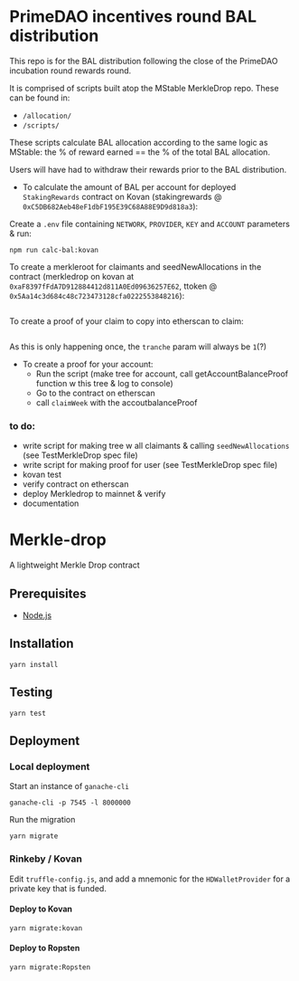 # PrimeDAO incentives round BAL distribution

This repo is for the BAL distribution following the close of the PrimeDAO incubation round rewards round.

It is comprised of scripts built atop the MStable MerkleDrop repo. These can be found in:

- `/allocation/`
- `/scripts/`

These scripts calculate BAL allocation according to the same logic as MStable: the % of reward earned == the % of the total BAL allocation.

Users will have had to withdraw their rewards prior to the BAL distribution.

- To calculate the amount of BAL per account for deployed `StakingRewards` contract on Kovan (stakingrewards @ `0xC5DB682Aeb48eF1dbF195E39C68A88E9D9d818a3`):

Create a `.env` file containing `NETWORK`, `PROVIDER`, `KEY` and `ACCOUNT` parameters & run:
```
npm run calc-bal:kovan
```

To create a merkleroot for claimants and seedNewAllocations in the contract (merkledrop on kovan at `0xaF8397fFdA7D912884412d811A0Ed09636257E62`, ttoken @ `0x5Aa14c3d684c48c723473128cfa0222553848216`):
```
```

To create a proof of your claim to copy into etherscan to claim:
```

```

As this is only happening once, the `tranche` param will always be `1`(?)

- To create a proof for your account:
    - Run the script (make tree for account, call getAccountBalanceProof function w this tree & log to console)
    - Go to the contract on etherscan
    - call `claimWeek` with the accoutbalanceProof

### to do:
  - write script for making tree w all claimants & calling `seedNewAllocations` (see TestMerkleDrop spec file)
  - write script for making proof for user (see TestMerkleDrop spec file)
  - kovan test
  - verify contract on etherscan
  - deploy Merkledrop to mainnet & verify
  - documentation

# Merkle-drop

A lightweight Merkle Drop contract

## Prerequisites

* [Node.js][1]

## Installation

    yarn install

## Testing

    yarn test

## Deployment

### Local deployment

Start an instance of `ganache-cli`

    ganache-cli -p 7545 -l 8000000

Run the migration

    yarn migrate

### Rinkeby / Kovan

Edit `truffle-config.js`, and add a mnemonic for the `HDWalletProvider` for a private key that is funded.

#### Deploy to Kovan

    yarn migrate:kovan

#### Deploy to Ropsten

    yarn migrate:Ropsten

[1]: https://nodejs.org/
